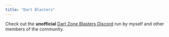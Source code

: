```yaml
---
title: "Dart Blasters"
---
```


Check out the **unofficial** [Dart Zone Blasters Discord](https://discord.gg/Z2RuuqVQMC) run by myself and other members of the community.